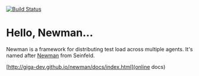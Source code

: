 [![Build Status](https://travis-ci.org/giga-dev/newman.svg?branch=master)](https://github.com/giga-dev/newman) 


# Hello, Newman...

Newman is a framework for distributing test load across multiple agents. It's named after [Newman](http://en.wikipedia.org/wiki/Newman_%28Seinfeld%29) from Seinfeld.

[http://giga-dev.github.io/newman/docs/index.html](online docs)
